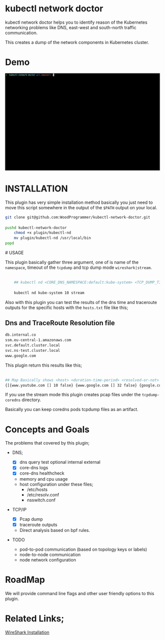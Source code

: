 # kubectl network doctor

kubectl network doctor helps you to identify reason of the Kubernetes networking problems like DNS, east-west and south-north traffic communication.

This creates a dump of the network components in Kubernetes cluster.


# Demo

<img src="img/movie.gif"></img>


# INSTALLATION

This plugin has very simple installation method basically you just need to move this script somewhere in the output of the `$PATH` output on your local.

```sh
git clone git@github.com:WoodProgrammer/kubectl-network-doctor.git

pushd kubectl-network-doctor
    chmod +x plugin/kubectl-nd
    mv plugin/kubectl-nd /usr/local/bin
popd

```

# USAGE

This plugin basically gather three argument, one of is name of the  `namespace`, timeout of the `tcpdump` and tcp dump mode `wireshark|stream`.

```sh

    ## kubectl nd <CORE_DNS_NAMESPACE:default:kube-system> <TCP_DUMP_TIMEOUT:default:10> <TCP_DUMP_MODE:default:wireshark>

    kubectl nd kube-system 10 stream
```

Also with this plugin you can test the results of the dns time and traceroute outputs for the specific hosts with the `hosts.txt` file like this;

## Dns and TraceRoute Resolution file

```txt
db.internal.co
ssm.eu-central-1.amazonaws.com
svc.default.cluster.local
svc.ns-test.cluster.local
www.google.com
```

This plugin return this results like this;

```sh

## Map Basically shows <host> <duration-time-period> <resolved-or-not>
{[{www.youtube.com [] 10 false} {www.google.com [] 32 false} {google.com [] 16 false}]}
```

If you use the stream mode this plugin creates pcap files under the `tcpdump-coredns` directory.

Basically you can keep coredns pods tcpdump files as an artifact.

# Concepts and Goals
The problems that covered by this plugin;

* DNS;
    - [x] dns query test optional internal external
    - [x] core-dns logs
    - [x] core-dns healthcheck
    - memory and cpu usage
    - host configuration under these files;
        * /etc/hosts
        * /etc/resolv.conf
        * nsswitch.conf

* TCP/IP
    - [x] Pcap dump 
    - [x] traceroute outputs
    - Direct analysis based on bpf rules.

* TODO
    * pod-to-pod communication (based on topology keys or labels)
    * node-to-node communication
    * node network configuration


# RoadMap

We will provide command line flags and other user friendly options to this plugin.

# Related Links;

<a href="https://www.wireshark.org/">WireShark Installation </a>
